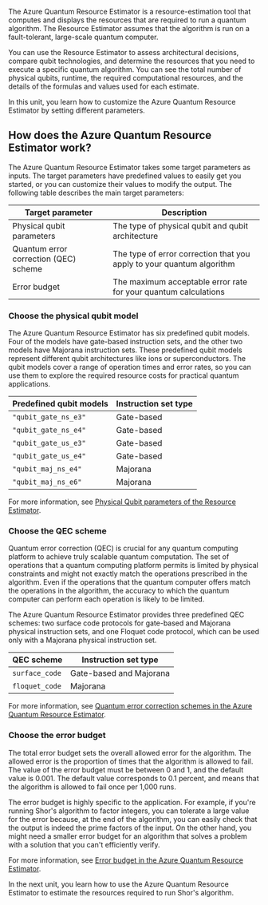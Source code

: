 
The Azure Quantum Resource Estimator is a resource-estimation tool that computes and displays the resources that are required to run a quantum algorithm. The Resource Estimator assumes that the algorithm is run on a fault-tolerant, large-scale quantum computer.

You can use the Resource Estimator to assess architectural decisions, compare qubit technologies, and determine the resources that you need to execute a specific quantum algorithm. You can see the total number of physical qubits, runtime, the required computational resources, and the details of the formulas and values used for each estimate.

In this unit, you learn how to customize the Azure Quantum Resource Estimator by setting different parameters.

## How does the Azure Quantum Resource Estimator work?

The Azure Quantum Resource Estimator takes some target parameters as inputs. The target parameters have predefined values to easily get you started, or you can customize their values to modify the output. The following table describes the main target parameters:

| Target parameter                       | Description                                                           |
|----------------------------------------|-----------------------------------------------------------------------|
| Physical qubit parameters              | The type of physical qubit and qubit architecture                     |
| Quantum error correction (QEC) scheme  | The type of error correction that you apply to your quantum algorithm |
| Error budget                           | The maximum acceptable error rate for your quantum calculations       |

### Choose the physical qubit model

The Azure Quantum Resource Estimator has six predefined qubit models. Four of the models have gate-based instruction sets, and the other two models have Majorana instruction sets. These predefined qubit models represent different qubit architectures like ions or superconductors. The qubit models cover a range of operation times and error rates, so you can use them to explore the required resource costs for practical quantum applications.

| Predefined qubit models | Instruction set type |
|-------------------------|----------------------|
| `"qubit_gate_ns_e3"`    | Gate-based           |
| `"qubit_gate_ns_e4"`    | Gate-based           |
| `"qubit_gate_us_e3"`    | Gate-based           |
| `"qubit_gate_us_e4"`    | Gate-based           |
| `"qubit_maj_ns_e4"`     | Majorana             |
| `"qubit_maj_ns_e6"`     | Majorana             |

For more information, see [Physical Qubit parameters of the Resource Estimator](/azure/quantum/overview-resources-estimator#physical-qubit-parameters).

### Choose the QEC scheme

Quantum error correction (QEC) is crucial for any quantum computing platform to achieve truly scalable quantum computation. The set of operations that a quantum computing platform permits is limited by physical constraints and might not exactly match the operations prescribed in the algorithm. Even if the operations that the quantum computer offers match the operations in the algorithm, the accuracy to which the quantum computer can perform each operation is likely to be limited.

The Azure Quantum Resource Estimator provides three predefined QEC schemes: two surface code protocols for gate-based and Majorana physical instruction sets, and one Floquet code protocol, which can be used only with a Majorana physical instruction set.

| QEC scheme     | Instruction set type    |
|----------------|-------------------------|
| `surface_code` | Gate-based and Majorana |
| `floquet_code` | Majorana                |

For more information, see [Quantum error correction schemes in the Azure Quantum Resource Estimator](/azure/quantum/overview-resources-estimator#quantum-error-correction-schemes).

### Choose the error budget

The total error budget sets the overall allowed error for the algorithm. The allowed error is the proportion of times that the algorithm is allowed to fail. The value of the error budget must be between 0 and 1, and the default value is 0.001. The default value corresponds to 0.1 percent, and means that the algorithm is allowed to fail once per 1,000 runs.

The error budget is highly specific to the application. For example, if you're running Shor's algorithm to factor integers, you can tolerate a large value for the error because, at the end of the algorithm, you can easily check that the output is indeed the prime factors of the input. On the other hand, you might need a smaller error budget for an algorithm that solves a problem with a solution that you can't efficiently verify.

For more information, see [Error budget in the Azure Quantum Resource Estimator](/azure/quantum/overview-resources-estimator#error-budget).

In the next unit, you learn how to use the Azure Quantum Resource Estimator to estimate the resources required to run Shor's algorithm.
